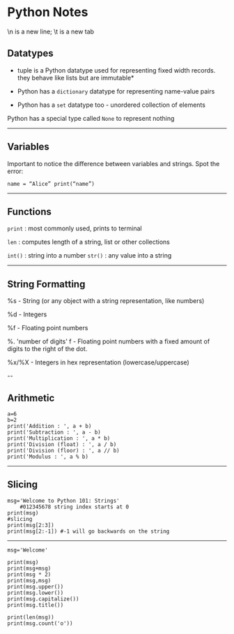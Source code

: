 # Python Notes

\n is a new line; \t is a new tab

## Datatypes
- tuple is a Python datatype used for representing fixed width records. they behave like lists but are immutable*

- Python has a ```dictionary``` datatype for representing name-value pairs

- Python has a ```set``` datatype too - unordered collection of elements

Python has a special type called ```None``` to represent nothing

---

## Variables

Important to notice the difference between variables and strings. Spot the error:

```name = “Alice” print(“name”)```

---

## Functions

```print``` : most commonly used, prints to terminal

```len``` : computes length of a string, list or other collections

```int()``` : string into a number
```str()``` : any value into a string

---

## String Formatting

%s - String (or any object with a string representation, like numbers)

%d - Integers

%f - Floating point numbers

%. 'number of digits' f - Floating point numbers with a fixed amount of digits to the right of the dot.

%x/%X - Integers in hex representation (lowercase/uppercase)

--

## Arithmetic

```
a=6
b=2
print('Addition : ', a + b)
print('Subtraction : ', a - b)
print('Multiplication : ', a * b)
print('Division (float) : ', a / b)
print('Division (floor) : ', a // b)
print('Modulus : ', a % b)
```

---

## Slicing 

```
msg='Welcome to Python 101: Strings'
    #012345678 string index starts at 0
print(msg)
#slicing
print(msg[2:3])
print(msg[2:-1]) #-1 will go backwards on the string
```

---

```
msg='Welcome'

print(msg)
print(msg+msg)
print(msg * 2)
print(msg,msg)
print(msg.upper())
print(msg.lower())
print(msg.capitalize())
print(msg.title())

print(len(msg))
print(msg.count('o'))
```


